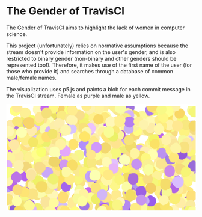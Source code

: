 # The Gender of TravisCI
The Gender of TravisCI aims to highlight the lack of women in computer science.

This project (unfortunately) relies on normative assumptions because the stream doesn't provide information on the user's gender, and is also restricted to binary gender (non-binary and other genders should be represented too!). Therefore, it makes use of the first name of the user (for those who provide it) and searches through a database of common male/female names.

The visualization uses p5.js and paints a blob for each commit message in the TravisCI stream. Female as purple and male as yellow.

![screenshot](genderoftravis.png)